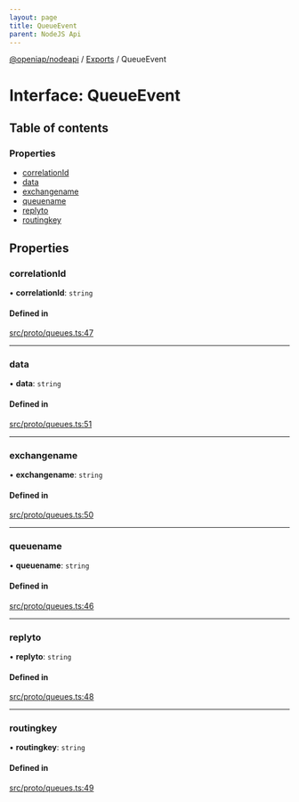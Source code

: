 ```yaml
---
layout: page
title: QueueEvent
parent: NodeJS Api
---
```

[@openiap/nodeapi](../README) / [Exports](../modules) / QueueEvent

# Interface: QueueEvent

## Table of contents

### Properties

- [correlationId](QueueEvent#correlationid)
- [data](QueueEvent#data)
- [exchangename](QueueEvent#exchangename)
- [queuename](QueueEvent#queuename)
- [replyto](QueueEvent#replyto)
- [routingkey](QueueEvent#routingkey)

## Properties

### correlationId

• **correlationId**: `string`

#### Defined in

[src/proto/queues.ts:47](https://github.com/openiap/nodeapi/blob/a6b5438/src/proto/queues.ts#L47)

___

### data

• **data**: `string`

#### Defined in

[src/proto/queues.ts:51](https://github.com/openiap/nodeapi/blob/a6b5438/src/proto/queues.ts#L51)

___

### exchangename

• **exchangename**: `string`

#### Defined in

[src/proto/queues.ts:50](https://github.com/openiap/nodeapi/blob/a6b5438/src/proto/queues.ts#L50)

___

### queuename

• **queuename**: `string`

#### Defined in

[src/proto/queues.ts:46](https://github.com/openiap/nodeapi/blob/a6b5438/src/proto/queues.ts#L46)

___

### replyto

• **replyto**: `string`

#### Defined in

[src/proto/queues.ts:48](https://github.com/openiap/nodeapi/blob/a6b5438/src/proto/queues.ts#L48)

___

### routingkey

• **routingkey**: `string`

#### Defined in

[src/proto/queues.ts:49](https://github.com/openiap/nodeapi/blob/a6b5438/src/proto/queues.ts#L49)
